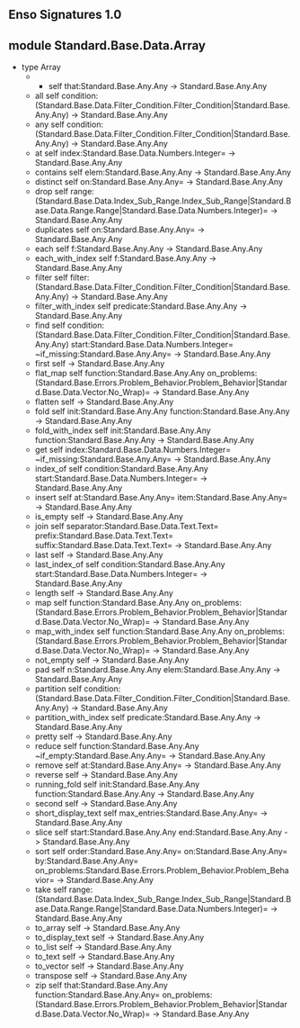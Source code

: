 ## Enso Signatures 1.0
## module Standard.Base.Data.Array
- type Array
    - + self that:Standard.Base.Any.Any -> Standard.Base.Any.Any
    - all self condition:(Standard.Base.Data.Filter_Condition.Filter_Condition|Standard.Base.Any.Any) -> Standard.Base.Any.Any
    - any self condition:(Standard.Base.Data.Filter_Condition.Filter_Condition|Standard.Base.Any.Any) -> Standard.Base.Any.Any
    - at self index:Standard.Base.Data.Numbers.Integer= -> Standard.Base.Any.Any
    - contains self elem:Standard.Base.Any.Any -> Standard.Base.Any.Any
    - distinct self on:Standard.Base.Any.Any= -> Standard.Base.Any.Any
    - drop self range:(Standard.Base.Data.Index_Sub_Range.Index_Sub_Range|Standard.Base.Data.Range.Range|Standard.Base.Data.Numbers.Integer)= -> Standard.Base.Any.Any
    - duplicates self on:Standard.Base.Any.Any= -> Standard.Base.Any.Any
    - each self f:Standard.Base.Any.Any -> Standard.Base.Any.Any
    - each_with_index self f:Standard.Base.Any.Any -> Standard.Base.Any.Any
    - filter self filter:(Standard.Base.Data.Filter_Condition.Filter_Condition|Standard.Base.Any.Any) -> Standard.Base.Any.Any
    - filter_with_index self predicate:Standard.Base.Any.Any -> Standard.Base.Any.Any
    - find self condition:(Standard.Base.Data.Filter_Condition.Filter_Condition|Standard.Base.Any.Any) start:Standard.Base.Data.Numbers.Integer= ~if_missing:Standard.Base.Any.Any= -> Standard.Base.Any.Any
    - first self -> Standard.Base.Any.Any
    - flat_map self function:Standard.Base.Any.Any on_problems:(Standard.Base.Errors.Problem_Behavior.Problem_Behavior|Standard.Base.Data.Vector.No_Wrap)= -> Standard.Base.Any.Any
    - flatten self -> Standard.Base.Any.Any
    - fold self init:Standard.Base.Any.Any function:Standard.Base.Any.Any -> Standard.Base.Any.Any
    - fold_with_index self init:Standard.Base.Any.Any function:Standard.Base.Any.Any -> Standard.Base.Any.Any
    - get self index:Standard.Base.Data.Numbers.Integer= ~if_missing:Standard.Base.Any.Any= -> Standard.Base.Any.Any
    - index_of self condition:Standard.Base.Any.Any start:Standard.Base.Data.Numbers.Integer= -> Standard.Base.Any.Any
    - insert self at:Standard.Base.Any.Any= item:Standard.Base.Any.Any= -> Standard.Base.Any.Any
    - is_empty self -> Standard.Base.Any.Any
    - join self separator:Standard.Base.Data.Text.Text= prefix:Standard.Base.Data.Text.Text= suffix:Standard.Base.Data.Text.Text= -> Standard.Base.Any.Any
    - last self -> Standard.Base.Any.Any
    - last_index_of self condition:Standard.Base.Any.Any start:Standard.Base.Data.Numbers.Integer= -> Standard.Base.Any.Any
    - length self -> Standard.Base.Any.Any
    - map self function:Standard.Base.Any.Any on_problems:(Standard.Base.Errors.Problem_Behavior.Problem_Behavior|Standard.Base.Data.Vector.No_Wrap)= -> Standard.Base.Any.Any
    - map_with_index self function:Standard.Base.Any.Any on_problems:(Standard.Base.Errors.Problem_Behavior.Problem_Behavior|Standard.Base.Data.Vector.No_Wrap)= -> Standard.Base.Any.Any
    - not_empty self -> Standard.Base.Any.Any
    - pad self n:Standard.Base.Any.Any elem:Standard.Base.Any.Any -> Standard.Base.Any.Any
    - partition self condition:(Standard.Base.Data.Filter_Condition.Filter_Condition|Standard.Base.Any.Any) -> Standard.Base.Any.Any
    - partition_with_index self predicate:Standard.Base.Any.Any -> Standard.Base.Any.Any
    - pretty self -> Standard.Base.Any.Any
    - reduce self function:Standard.Base.Any.Any ~if_empty:Standard.Base.Any.Any= -> Standard.Base.Any.Any
    - remove self at:Standard.Base.Any.Any= -> Standard.Base.Any.Any
    - reverse self -> Standard.Base.Any.Any
    - running_fold self init:Standard.Base.Any.Any function:Standard.Base.Any.Any -> Standard.Base.Any.Any
    - second self -> Standard.Base.Any.Any
    - short_display_text self max_entries:Standard.Base.Any.Any= -> Standard.Base.Any.Any
    - slice self start:Standard.Base.Any.Any end:Standard.Base.Any.Any -> Standard.Base.Any.Any
    - sort self order:Standard.Base.Any.Any= on:Standard.Base.Any.Any= by:Standard.Base.Any.Any= on_problems:Standard.Base.Errors.Problem_Behavior.Problem_Behavior= -> Standard.Base.Any.Any
    - take self range:(Standard.Base.Data.Index_Sub_Range.Index_Sub_Range|Standard.Base.Data.Range.Range|Standard.Base.Data.Numbers.Integer)= -> Standard.Base.Any.Any
    - to_array self -> Standard.Base.Any.Any
    - to_display_text self -> Standard.Base.Any.Any
    - to_list self -> Standard.Base.Any.Any
    - to_text self -> Standard.Base.Any.Any
    - to_vector self -> Standard.Base.Any.Any
    - transpose self -> Standard.Base.Any.Any
    - zip self that:Standard.Base.Any.Any function:Standard.Base.Any.Any= on_problems:(Standard.Base.Errors.Problem_Behavior.Problem_Behavior|Standard.Base.Data.Vector.No_Wrap)= -> Standard.Base.Any.Any
